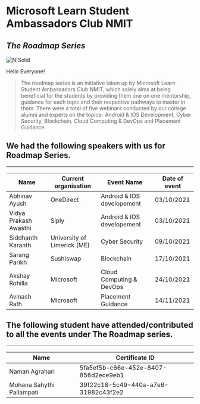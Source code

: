 # Microsoft Learn Student Ambassadors Club NMIT
## _The Roadmap Series_

![N|Solid](https://miro.medium.com/max/1200/1*M89--BG3rYBDJnlCEqaByQ.png)



Hello Everyone!

>The roadmap series is an initiative taken up by Microsoft Learn Student Ambassadors Club NMIT, which solely aims at being beneficial for the students by providing them one on one mentorship, guidance for each topic and their respective pathways to master in them. There were a total of five webinars conducted by our college alumni and experts on the topics- Android & IOS Development, Cyber Security, Blockchain, Cloud Computing & DevOps and Placement Guidance.


## We had the following speakers with us for Roadmap Series.

---

| Name | Current organisation | Event Name | Date of event
| ------- |------ | ------ | ------ |
| Abhinav Ayush | OneDirect | Android & IOS developement | 03/10/2021 |
| Vidya Prakash Awasthi | Siply | Android & IOS developement | 03/10/2021 |
| Siddhanth Karanth | University of Limerick (ME) | Cyber Security | 09/10/2021 |
| Sarang Parikh | Sushiswap | Blockchain | 17/10/2021 |
| Akshay Rohilla | Microsoft | Cloud Computing & DevOps | 24/10/2021 |
| Avinash Rath | Microsoft | Placement Guidance | 14/11/2021 |

## The following student have attended/contributed to all the events under The Roadmap series.

---

| Name | Certificate ID | 
| ----------------------------------- |------------------------------------------- |
| Naman Agrahari | 5fa5ef5b-c66e-452e-8407-856d2ece9eb1 |
| Mohana Sahythi Pallampati | 39f22c18-5c49-440a-a7e6-31982c43f2e2 |













